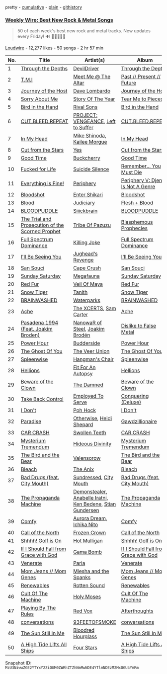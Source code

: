 pretty - [cumulative](/playlists/cumulative/53x58hBq1M9qCzZxyRUmp4.md) - [plain](/playlists/plain/53x58hBq1M9qCzZxyRUmp4) - [githistory](https://github.githistory.xyz/mackorone/spotify-playlist-archive/blob/main/playlists/plain/53x58hBq1M9qCzZxyRUmp4)

### [Weekly Wire: Best New Rock & Metal Songs](https://open.spotify.com/playlist/53x58hBq1M9qCzZxyRUmp4)

> 50 of each week's best new rock and metal tracks\. New updates every Friday!  🔊 🤘🏿🤘🤘🏽

[Loudwire](https://open.spotify.com/user/wqopimzeqvaed8dqu6o2tixrj) - 12,277 likes - 50 songs - 2 hr 57 min

| No. | Title | Artist(s) | Album | Length |
|---|---|---|---|---|
| 1 | [Through the Depths](https://open.spotify.com/track/0W6BAkEfeRum8R0uAxrWyl) | [DevilDriver](https://open.spotify.com/artist/79el7mcHYhXYW3Zek21i0L) | [Through the Depths](https://open.spotify.com/album/4dcv6Y8XeX1PHRIUKedRBe) | 4:45 |
| 2 | [T.M.I](https://open.spotify.com/track/3Gmzz9nQJHhtDSqLZhBgrt) | [Meet Me @ The Altar](https://open.spotify.com/artist/4bzfsZhaLW6VWHLh1sqcrK) | [Past // Present // Future](https://open.spotify.com/album/50CjJwLpGUfQocgHP80Xve) | 2:45 |
| 3 | [Journey of the Host](https://open.spotify.com/track/7fm2ipYq1hEBTdOkAGqdOm) | [Dave Lombardo](https://open.spotify.com/artist/1OW9EXz8lzkvtX2tfnUI9r) | [Journey of the Host](https://open.spotify.com/album/00BeFzpaDtXKCWkEoglFqz) | 2:40 |
| 4 | [Sorry About Me](https://open.spotify.com/track/0UdlrnL1aAlhEHGL2xexmW) | [Story Of The Year](https://open.spotify.com/artist/0KDuKk6YdEu3hR56HtXmxt) | [Tear Me to Pieces](https://open.spotify.com/album/17SwYUB37YlHat6m7qCTge) | 3:29 |
| 5 | [Bird in the Hand](https://open.spotify.com/track/2uAv9cbaThjjSbRHxhDDuH) | [Rival Sons](https://open.spotify.com/artist/356c8AN5YWKvz86B4Sb1yf) | [Bird in the Hand](https://open.spotify.com/album/2JTKmi6xzP0Th7GkJWoCDi) | 4:28 |
| 6 | [CUT.BLEED.REPEAT](https://open.spotify.com/track/7DECB48H9EToEwvpd0Cxf3) | [PROJECT: VENGEANCE](https://open.spotify.com/artist/7HcrrlXGMsiC4nteuArgi9), [Left to Suffer](https://open.spotify.com/artist/36d1uVy1ZuZWqfnsPxCUOk) | [CUT.BLEED.REPEAT](https://open.spotify.com/album/1R9xrOaKyMkGxBFD4fYYY8) | 3:34 |
| 7 | [In My Head](https://open.spotify.com/track/3ryXl6OFAr9fzUpIjAnHIY) | [Mike Shinoda](https://open.spotify.com/artist/6xBZgSMsnKVmaAxzWEwMSD), [Kailee Morgue](https://open.spotify.com/artist/245PKF3hKjtxJKIG153kF0) | [In My Head](https://open.spotify.com/album/0fAeiVQKeMPvewBk7UXsSm) | 2:52 |
| 8 | [Cut from the Stars](https://open.spotify.com/track/3zqQQos627x2yRoTGKkLoI) | [Yes](https://open.spotify.com/artist/7AC976RDJzL2asmZuz7qil) | [Cut from the Stars](https://open.spotify.com/album/4VQPOE0wGmsi3CiA8f7E3L) | 5:26 |
| 9 | [Good Time](https://open.spotify.com/track/52mt7K5dPckj5TD2XzZwj2) | [Buckcherry](https://open.spotify.com/artist/0yN7xI1blow9nYIK0R8nM7) | [Good Time](https://open.spotify.com/album/3GMKkw7aQfIO3lGFg6jK76) | 2:52 |
| 10 | [Fucked for Life](https://open.spotify.com/track/2Ly86wAzT0zDAF7GvDj9Op) | [Suicide Silence](https://open.spotify.com/artist/6HZr7Fs2VfV1PYHIwo8Ylc) | [Remember..\. You Must Die](https://open.spotify.com/album/3mwVBK8eS1JkOoCs2fYiAr) | 3:53 |
| 11 | [Everything is Fine!](https://open.spotify.com/track/2UIZAIaumpOMrd7YgeGdwW) | [Periphery](https://open.spotify.com/artist/6d24kC5fxHFOSEAmjQPPhc) | [Periphery V: Djent Is Not A Genre](https://open.spotify.com/album/1tChMZYXMGw9AcbxhDFtxB) | 5:07 |
| 12 | [Bloodshot](https://open.spotify.com/track/0eyaXlEiQOmUyQo0PC0PpT) | [Enter Shikari](https://open.spotify.com/artist/31jvzuB4ikftPQZJwrYfCF) | [Bloodshot](https://open.spotify.com/album/2ZGm33efqRup92vVIxh1kw) | 3:24 |
| 13 | [Blood](https://open.spotify.com/track/0gGrDRShWXLueiN2QOj2my) | [Judiciary](https://open.spotify.com/artist/1llYaLn43cLcbWg9M4t0Y3) | [Flesh + Blood](https://open.spotify.com/album/1XHZenZ4x1D7qHij5w84cC) | 2:00 |
| 14 | [BLOODPUDDLE](https://open.spotify.com/track/4cbmaakH3pHNNBn4oYhxgO) | [Siiickbrain](https://open.spotify.com/artist/1oPEr1Ci8sWOYj8SSh2VPE) | [BLOODPUDDLE](https://open.spotify.com/album/1ECcVLJb9ksKW15h4Slulo) | 1:54 |
| 15 | [The Trial and Prosecution of the Scorned Prophet](https://open.spotify.com/track/3ibQBUhf46mY7pHoJTdJ2Y) | [Tribe Of Pazuzu](https://open.spotify.com/artist/5RrjYkeQYR9Cd1KnYFPObc) | [Blasphemous Prophecies](https://open.spotify.com/album/5kdZmtxz6pU5T3JpymKPON) | 3:41 |
| 16 | [Full Spectrum Dominance](https://open.spotify.com/track/3Y6sGxOQMNdTqazRDO9PkY) | [Killing Joke](https://open.spotify.com/artist/0Zy4ncr8h1jd7Nzr9946fD) | [Full Spectrum Dominance](https://open.spotify.com/album/6S8TZsw2F1vtHN9Prspnsc) | 6:10 |
| 17 | [I'll Be Seeing You](https://open.spotify.com/track/5qYUw16HQGeFgqTjE0kGH4) | [Jughead‘s Revenge](https://open.spotify.com/artist/2BChiMPBnPywmdoNLzVSWW) | [I'll Be Seeing You](https://open.spotify.com/album/22I9QXN9TpdwBxWBR1RgV2) | 2:19 |
| 18 | [San Souci](https://open.spotify.com/track/0xUoZhczZ0yPoYxmPFucZc) | [Cape Crush](https://open.spotify.com/artist/2G5FkVYiSpRmm3yiWhfOsV) | [San Souci](https://open.spotify.com/album/6VDILDIkqIhfq7LwUiOWBL) | 2:28 |
| 19 | [Sunday Saturday](https://open.spotify.com/track/2qMQOPCXZzwgk7XoAi7Coe) | [Megafauna](https://open.spotify.com/artist/4MXqggHZK7eMccnIHg40Ux) | [Sunday Saturday](https://open.spotify.com/album/56NeJB7zYBeiKkxD6BbBhD) | 3:48 |
| 20 | [Red Fur](https://open.spotify.com/track/1jj922BgyJexH19yoHd23L) | [Veil Of Maya](https://open.spotify.com/artist/2i7CQcVBh2K6uOR3CH09M1) | [Red Fur](https://open.spotify.com/album/0QouGNBQ8cnRBNBkKXrXgc) | 3:31 |
| 21 | [Snow Tiger](https://open.spotify.com/track/6zer5PADIS7CGuXasuYea7) | [Tanith](https://open.spotify.com/artist/4HcupOV7x0gbjl8qGsNeqq) | [Snow Tiger](https://open.spotify.com/album/5IVjmjtXsvI7M4rvUOArIO) | 4:39 |
| 22 | [BRAINWASHED](https://open.spotify.com/track/4ImWu6A4KgQbTfNkkvaZQ3) | [Waterparks](https://open.spotify.com/artist/3QaxveoTiMetZCMp1sftiu) | [BRAINWASHED](https://open.spotify.com/album/0LfDJpBcEmuU7DVbz1cI61) | 2:44 |
| 23 | [Ache](https://open.spotify.com/track/2oAmk8u71pk22FAW9330gP) | [The XCERTS](https://open.spotify.com/artist/7sKlSlGo7d1D3dhFYKO0Y5), [Sam Carter](https://open.spotify.com/artist/21QEpK62qn34QVshh4qpTK) | [Ache](https://open.spotify.com/album/4c5GCTtE09FsMxnC2QKqYU) | 1:40 |
| 24 | [Pasadena 1994 \(Feat\. Joakim Broden\)](https://open.spotify.com/track/65i7HQAWy3ZlSTEyWWFoPN) | [NanowaR of Steel](https://open.spotify.com/artist/7jw9vF1hFRp1k8dDRNRiC5), [Joakim Brodén](https://open.spotify.com/artist/2U2L1YxD0FCUkCdDfEbHm1) | [Dislike to False Metal](https://open.spotify.com/album/29UHZ8FbKbrh3MrIIujWFf) | 4:32 |
| 25 | [Power Hour](https://open.spotify.com/track/3gT6YwD1CffDZCI8rOe4J0) | [Budderside](https://open.spotify.com/artist/6VoDY3M6eh1fpqTFGTRTwR) | [Power Hour](https://open.spotify.com/album/775y1FEQQ1iZmZqfjCDdm2) | 3:05 |
| 26 | [The Ghost Of You](https://open.spotify.com/track/2jl13uamngIpwRkWydXXe2) | [The Veer Union](https://open.spotify.com/artist/2WQQRKpu2PMLsHSrUJmyCS) | [The Ghost Of You](https://open.spotify.com/album/0DkBUIdSb4759fw0ZR92SV) | 3:00 |
| 27 | [Spleenwise](https://open.spotify.com/track/4uSnsVNiulT8S4peOjPFaU) | [Hangman's Chair](https://open.spotify.com/artist/3jmqk617nnjalSiZUCaaBi) | [Spleenwise](https://open.spotify.com/album/28M9EcdnrCJffyUPu3CVIF) | 6:16 |
| 28 | [Hellions](https://open.spotify.com/track/2ifhuqHixRseGujnENtfbl) | [Fit For An Autopsy](https://open.spotify.com/artist/0qJpY7K8p7g6sacvaGNt6i) | [Hellions](https://open.spotify.com/album/59J4vXs3evRbjxhtSBiztl) | 4:13 |
| 29 | [Beware of the Clown](https://open.spotify.com/track/4bqv2tJk6yXcoVbMTSDLDH) | [The Damned](https://open.spotify.com/artist/6VeL8VhaMjHTPc5uovFl3h) | [Beware of the Clown](https://open.spotify.com/album/41EvghkaAZ0JE1busOyAJs) | 3:14 |
| 30 | [Take Back Control](https://open.spotify.com/track/23dY6wUSyEHYUqeUBL0ROJ) | [Employed To Serve](https://open.spotify.com/artist/58d50jBQXhOetEGuSBgu64) | [Conquering \(Deluxe\)](https://open.spotify.com/album/7elmT46vGsxfDJ9vd7O1dC) | 3:09 |
| 31 | [I Don't](https://open.spotify.com/track/01BLqXX8qoMFKHxfiuM0Vs) | [Poh Hock](https://open.spotify.com/artist/0KBR26P2goagfV6qJWctFB) | [I Don't](https://open.spotify.com/album/4KTRgVqC25JChU32tnzl7j) | 3:38 |
| 32 | [Paradise](https://open.spotify.com/track/7KEAVUTJE74vU76mKnxaSo) | [Otherwise](https://open.spotify.com/artist/1OVyBGCKn7vObVIVPXcmLa), [Heidi Shepard](https://open.spotify.com/artist/5iYhkPU2FLcywV0y7n7Kt6) | [Gawdzillionaire](https://open.spotify.com/album/3XLrBPM5CFxXULuFuNwskK) | 3:20 |
| 33 | [CAR CRASH](https://open.spotify.com/track/2moFfGOWLJantii71PNhKN) | [Swollen Teeth](https://open.spotify.com/artist/2Q4WmCXIG2ogJ0ZYC3K4LQ) | [CAR CRASH](https://open.spotify.com/album/30NIH5mQvx91bh2wlIaMS1) | 3:26 |
| 34 | [Mysterium Tremendum](https://open.spotify.com/track/6xBa9tqwNgEzq3ToJQ8SJX) | [Hideous Divinity](https://open.spotify.com/artist/4XOpU6j3NQ37JfIaWA4ySH) | [Mysterium Tremendum](https://open.spotify.com/album/2VZzXVWzgS2wFhkJWgPzS4) | 4:38 |
| 35 | [The Bird and the Bear](https://open.spotify.com/track/4wdvPKP06uuRbIZ8H08Zx0) | [Valensorow](https://open.spotify.com/artist/4IdQ8RCVI8WgOjaMFsWZfA) | [The Bird and the Bear](https://open.spotify.com/album/61L0lv4gR1euaTaSUwXpoE) | 4:06 |
| 36 | [Bleach](https://open.spotify.com/track/5ixSIPslhHootnIhXb4hLN) | [The Anix](https://open.spotify.com/artist/6nFvVbL2RN5czSm7NZjE51) | [Bleach](https://open.spotify.com/album/2n5ZiDcOHT4B3tVrswA5xU) | 4:00 |
| 37 | [Bad Drugs \(feat\. City Mouth\)](https://open.spotify.com/track/5qNYa7ydWJjHYYBLkOjhPY) | [Sundressed](https://open.spotify.com/artist/0KlYEaj5sigNA1iixOstiH), [City Mouth](https://open.spotify.com/artist/6hX5kWvqJcvyikoeNo3Amj) | [Bad Drugs \(feat\. City Mouth\)](https://open.spotify.com/album/626dvrz9bfyTHKYwK0ne99) | 3:19 |
| 38 | [The Propaganda Machine](https://open.spotify.com/track/6PIVnSNTAXNEF4AJoaHkL0) | [Demonstealer](https://open.spotify.com/artist/7A6AxHa4xv84XTYZVnVxUd), [Anabelle Iratni](https://open.spotify.com/artist/44hl46lOwYwNLIQHUJhj7f), [Ken Bedene](https://open.spotify.com/artist/20lnQx4UGY6vmkJL8hAV0H), [Stian Gundersen](https://open.spotify.com/artist/21hbtsySyHvyWcLz0bpQWc) | [The Propaganda Machine](https://open.spotify.com/album/6Mqek10yZxDQafaW97iX7f) | 3:20 |
| 39 | [Comfy](https://open.spotify.com/track/27LOs1DTHjOlL44uIi6Wf8) | [Aurora Dream](https://open.spotify.com/artist/1tHj2OzhHZ5kIZ4tQxWLvi), [Ichika Nito](https://open.spotify.com/artist/1v7B6ZWa7QRQS3knn3Jvf4) | [Comfy](https://open.spotify.com/album/1YiygMd0xCSTKWyb65Bo8y) | 5:17 |
| 40 | [Call of the North](https://open.spotify.com/track/4BS6jSRHgqNjL1eSlokBBd) | [Frozen Crown](https://open.spotify.com/artist/6hbGneO1qRnmz6xflK4n8E) | [Call of the North](https://open.spotify.com/album/4w7w5ZXaUSAqY6qot06f5t) | 6:24 |
| 41 | [Shhhh! Golf is On](https://open.spotify.com/track/5X8xbnM1OUIHptbkXhOG5P) | [Hot Mulligan](https://open.spotify.com/artist/1lKZzN2d4IqiEYxyECIEHI) | [Shhhh! Golf is On](https://open.spotify.com/album/5IDAHjsSQvZr1bzQHb7QrD) | 2:44 |
| 42 | [If I Should Fall from Grace with God](https://open.spotify.com/track/16BeHVr1cWL60nDmQ4pJM6) | [Gama Bomb](https://open.spotify.com/artist/7h0muodpQ1q5o3RajwownN) | [If I Should Fall from Grace with God](https://open.spotify.com/album/5k7602NgdpWLrIvw27SzeD) | 1:49 |
| 43 | [Venerate](https://open.spotify.com/track/1ZuxyHdGjPMZShC4I2Nb7z) | [Paria](https://open.spotify.com/artist/0izLU6PZrxUy6TEstsJzEL) | [Venerate](https://open.spotify.com/album/1EhXgc3UNV83cHycYeHahg) | 2:59 |
| 44 | [Mom Jeans // Mom Genes](https://open.spotify.com/track/5PlEHIem5PW0zACASIyyjV) | [Miesha and the Spanks](https://open.spotify.com/artist/1pByG4lN7gH4mkcCThBj6j) | [Mom Jeans // Mom Genes](https://open.spotify.com/album/5QO9k6o82hBYjaNxdqkoB4) | 3:47 |
| 45 | [Renewables](https://open.spotify.com/track/62OfQ5UGjTfHawDmTkR2Cz) | [Rotten Sound](https://open.spotify.com/artist/4aglyvdJ7ApTfDC6aQ2LFf) | [Renewables](https://open.spotify.com/album/3bhhba2E2t2gPKRqs4tUP4) | 0:54 |
| 46 | [Cult Of The Machine](https://open.spotify.com/track/5iIxKVVNQGuLNv9ajhtRCn) | [Holy Moses](https://open.spotify.com/artist/7jcSmabVYrhiPf8mY1P0OV) | [Cult Of The Machine](https://open.spotify.com/album/3ogqHLUPYJlDmSjVWM67sJ) | 2:46 |
| 47 | [Playing By The Rules](https://open.spotify.com/track/7ClLoABIQWf5UkGOv0to2k) | [Red Vox](https://open.spotify.com/artist/3Zy9Sz7WPIetWqQbYq4UoK) | [Afterthoughts](https://open.spotify.com/album/5zLdyDPZaqu1VkSYiJ9an9) | 2:53 |
| 48 | [conversations](https://open.spotify.com/track/6J0ohmUrbssmeOlfFTb7aY) | [93FEETOFSMOKE](https://open.spotify.com/artist/0plNgbIlOc13T8ot3vyK79) | [conversations](https://open.spotify.com/album/2M4v9DoTHg0Hw4adhhmB6b) | 2:01 |
| 49 | [The Sun Still In Me](https://open.spotify.com/track/1DSZ88T235UOUaPpeYPioH) | [Bloodred Hourglass](https://open.spotify.com/artist/5LDGgIxaWuRV4KlY6oob6b) | [The Sun Still In Me](https://open.spotify.com/album/7gAhddndjiNC2XI0Hit7Av) | 4:24 |
| 50 | [A High Tide Lifts All Ships](https://open.spotify.com/track/542HRgijchnvSWn07BifDV) | [Four Stars](https://open.spotify.com/artist/2tdl7uw2qVGiuAk0AjUpGG) | [A High Tide Lifts All Ships](https://open.spotify.com/album/6OLaI4fcOUeDEQot0ibVh7) | 4:12 |

Snapshot ID: `MzU3NiwwZGE2YTYxY2ZiOGM0ZWRhZTZhNmMwNDE4YTlmNDEzM2MxOGU4YmRm`
